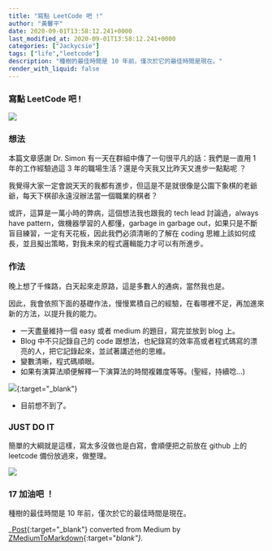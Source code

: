 ```yaml
---
title: "寫點 LeetCode 吧 !"
author: "黃馨平"
date: 2020-09-01T13:58:12.241+0000
last_modified_at: 2020-09-01T13:58:12.241+0000
categories: ["Jackycsie"]
tags: ["life","leetcode"]
description: "種樹的最佳時間是 10 年前，僅次於它的最佳時間是現在。"
render_with_liquid: false
---
```


### 寫點 LeetCode 吧 \!


![](https://miro.medium.com/max/1400/1*IMZi38EvNczRcYv6kr2-lA.jpeg)

### 想法

本篇文章感謝 Dr\. Simon 有一天在群組中傳了一句很平凡的話：我們是一直用 1 年的工作經驗過這 3 年的職場生活？還是今天我又比昨天又進步一點點呢 ？

我覺得大家一定會說天天的我都有進步，但這是不是就很像是公園下象棋的老爺爺，每天下棋卻永遠沒辦法當一個職業的棋者？

或許，這算是一萬小時的弊病，這個想法我也跟我的 tech lead 討論過，always have pattern，做機器學習的人都懂，garbage in garbage out，如果只是不斷盲目練習，一定有天花板，因此我們必須清晰的了解在 coding 思維上該如何成長，並且擬出策略，對我未來的程式邏輯能力才可以有所進步。
### 作法

晚上想了千條路，白天起來走原路，這是多數人的通病，當然我也是。

因此，我會依照下面的基礎作法，慢慢累積自己的經驗，在看哪裡不足，再加進來新的方法，以提升我的能力。
- 一天盡量維持一個 easy 或者 medium 的題目，寫完並放到 blog 上。
- Blog 中不只記錄自己的 code 跟想法，也紀錄寫的效率高或者程式碼寫的漂亮的人，把它記錄起來，並試著講述他的思維。
- 變數清晰，程式碼順眼。
- 如果有演算法順便解釋一下演算法的時間複雜度等等。\(聖經，持續唸…\)



[![](https://im1.book.com.tw/image/getImage?i=https://www.books.com.tw/img/001/079/68/0010796820.jpg&v=5b76a3bfk&w=1146&h=600)](https://www.books.com.tw/products/0010796820){:target="_blank"}

- 目前想不到了。

### JUST DO IT

簡單的大綱就是這樣，寫太多沒做也是白寫，會順便把之前放在 github 上的 leetcode 備份放過來，做整理。


![](https://miro.medium.com/max/1400/1*rJbBFVgVElg9rzHoT5MFJA.jpeg)

### 17 加油吧 ！

種樹的最佳時間是 10 年前，僅次於它的最佳時間是現在。



_[Post](https://medium.com/jacky-life/%E5%AF%AB%E9%BB%9E-leetcode-%E5%90%A7-17f4b68ff664){:target="_blank"} converted from Medium by [ZMediumToMarkdown](https://github.com/ZhgChgLi/ZMediumToMarkdown){:target="_blank"}._
